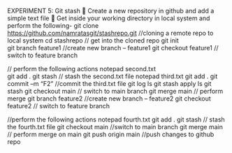 
EXPERIMENT 5: Git stash
	Create a new repository in github and add a simple text file
	Get inside your working directory in local system and perform the following-
git clone https://github.com/namratasgit/stashrepo.git //cloning a remote repo to local system
cd stashrepo   // get into the cloned repo
git init	 
git branch feature1   //create new branch – feature1
git checkout feature1	// switch to feature branch

// perform the following actions
notepad second.txt		
git add .
git stash	// stash the second.txt file
notepad third.txt
git add .
git commit –m “F2”  //commit the third.txt file
git log 
ls
git stash apply
ls
git stash
git checkout main  // switch to main branch
git merge main		// perform merge
git branch feature2   //create new branch – feature2
git checkout feature2	// switch to feature branch 

//perform the following actions
notepad fourth.txt
git add .
git stash		// stash the fourth.txt file
git checkout main		//switch to main branch
git merge main	// perform merge on main
git push origin main	//push changes to github repo

